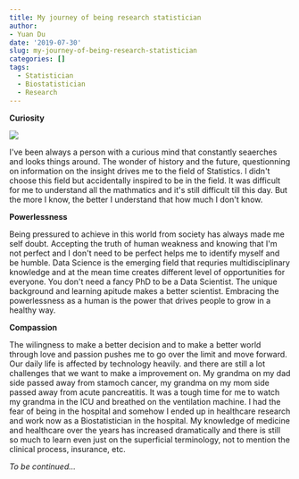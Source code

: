 ```yaml
---
title: My journey of being research statistician
author: 
- Yuan Du
date: '2019-07-30'
slug: my-journey-of-being-research-statistician
categories: []
tags:
  - Statistician
  - Biostatistician
  - Research
---
```


**Curiosity**

![](https://media.giphy.com/media/Maz1hoeGskARW/giphy.gif)

I've been always a person with a curious mind that constantly seaerches and looks things around. The wonder of history and the future, questionning on information on the insight drives me to the field of Statistics. I didn't choose this field but accidentally inspired to be in the field. It was difficult for me to understand all the mathmatics and it's still difficult till this day. But the more I know, the better I understand that how much I don't know. 

**Powerlessness**

Being pressured to achieve in this world from society has always made me self doubt. Accepting the truth of human weakness and knowing that I'm not perfect and I don't need to be perfect helps me to identify myself and be humble. Data Science is the emerging field that requries multidisciplinary knowledge and at the mean time creates different level of opportunities for everyone. You don't need a fancy PhD to be a Data Scientist. The unique background and learning apitude makes a better scientist. Embracing the powerlessness as a human is the power that drives people to grow in a healthy way.

**Compassion**

The wilingness to make a better decision and to make a better world through love and passion pushes me to go over the limit and move forward. Our daily life is affected by technology heavily. and there are still a lot challenges that we want to make a improvement on. My grandma on my dad side passed away from stamoch cancer, my grandma on my mom side passed away from acute pancreatitis. It was a tough time for me to watch my grandma in the ICU and breathed on the ventilation machine. I had the fear of being in the hospital and somehow I ended up in healthcare research and work now as a Biostatistician in the hospital. My knowledge of medicine and healthcare over the years has increased dramatically and there is still so much to learn even just on the superficial terminology, not to mention the clinical process, insurance, etc.

_To be continued..._




